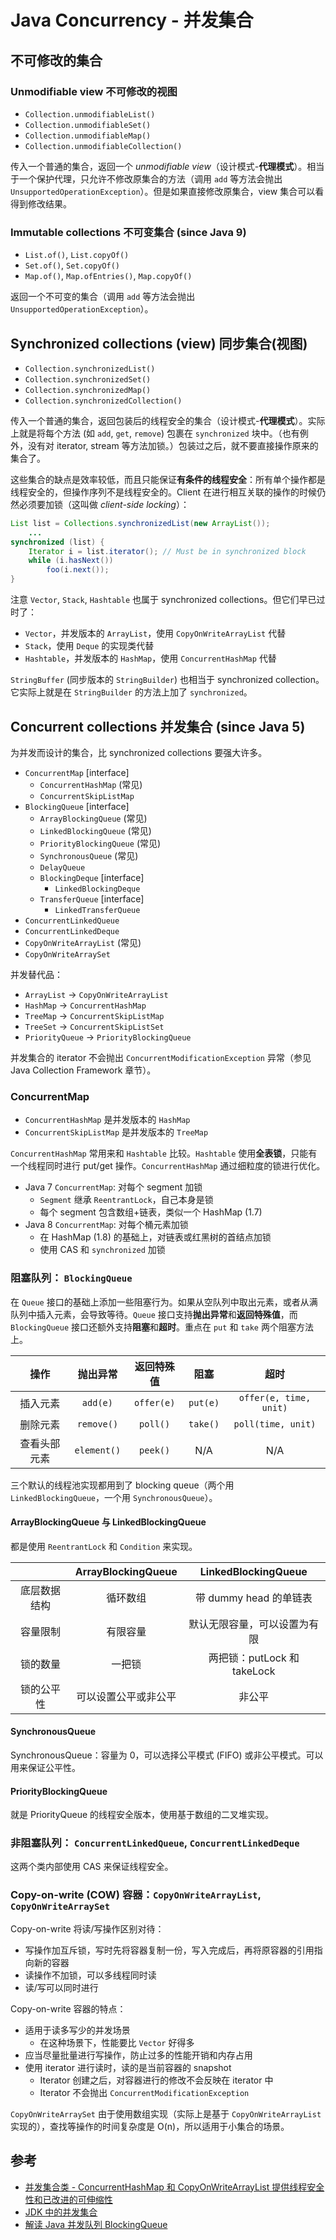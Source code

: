 # Java Concurrency - 并发集合

## 不可修改的集合

### Unmodifiable view 不可修改的视图

+ `Collection.unmodifiableList()`
+ `Collection.unmodifiableSet()`
+ `Collection.unmodifiableMap()`
+ `Collection.unmodifiableCollection()`

传入一个普通的集合，返回一个 _unmodifiable view_（设计模式-**代理模式**）。相当于一个保护代理，只允许不修改原集合的方法（调用 `add` 等方法会抛出 `UnsupportedOperationException`）。但是如果直接修改原集合，view 集合可以看得到修改结果。

### Immutable collections 不可变集合 (since Java 9)

+ `List.of()`, `List.copyOf()`
+ `Set.of()`, `Set.copyOf()`
+ `Map.of()`, `Map.ofEntries()`, `Map.copyOf()`

返回一个不可变的集合（调用 `add` 等方法会抛出 `UnsupportedOperationException`）。

## Synchronized collections (view) 同步集合(视图)

+ `Collection.synchronizedList()`
+ `Collection.synchronizedSet()`
+ `Collection.synchronizedMap()`
+ `Collection.synchronizedCollection()`

传入一个普通的集合，返回包装后的线程安全的集合（设计模式-**代理模式**）。实际上就是将每个方法 (如 `add`, `get`, `remove`) 包裹在 `synchronized` 块中。（也有例外，没有对 iterator, stream 等方法加锁。）包装过之后，就不要直接操作原来的集合了。

这些集合的缺点是效率较低，而且只能保证**有条件的线程安全**：所有单个操作都是线程安全的，但操作序列不是线程安全的。Client 在进行相互关联的操作的时候仍然必须要加锁（这叫做 *client-side locking*）：

```Java
List list = Collections.synchronizedList(new ArrayList());
    ...
synchronized (list) {
    Iterator i = list.iterator(); // Must be in synchronized block
    while (i.hasNext())
        foo(i.next());
}
```

注意 `Vector`, `Stack`, `Hashtable` 也属于 synchronized collections。但它们早已过时了：

+ `Vector`，并发版本的 `ArrayList`，使用 `CopyOnWriteArrayList` 代替
+ `Stack`，使用 `Deque` 的实现类代替
+ `Hashtable`，并发版本的 `HashMap`，使用 `ConcurrentHashMap` 代替

`StringBuffer` (同步版本的 `StringBuilder`) 也相当于 synchronized collection。它实际上就是在 `StringBuilder` 的方法上加了 `synchronized`。

## Concurrent collections 并发集合 (since Java 5)

为并发而设计的集合，比 synchronized collections 要强大许多。

+ `ConcurrentMap` [interface]
  + `ConcurrentHashMap` (常见)
  + `ConcurrentSkipListMap`
+ `BlockingQueue` [interface]
  + `ArrayBlockingQueue` (常见)
  + `LinkedBlockingQueue` (常见)
  + `PriorityBlockingQueue` (常见)
  + `SynchronousQueue` (常见)
  + `DelayQueue`
  + `BlockingDeque` [interface]
    + `LinkedBlockingDeque`
  + `TransferQueue` [interface]
    + `LinkedTransferQueue`
+ `ConcurrentLinkedQueue`
+ `ConcurrentLinkedDeque`
+ `CopyOnWriteArrayList` (常见)
+ `CopyOnWriteArraySet`

并发替代品：

+ `ArrayList` -> `CopyOnWriteArrayList`
+ `HashMap` -> `ConcurrentHashMap`
+ `TreeMap` -> `ConcurrentSkipListMap`
+ `TreeSet` -> `ConcurrentSkipListSet`
+ `PriorityQueue` -> `PriorityBlockingQueue`

并发集合的 iterator 不会抛出 `ConcurrentModificationException` 异常（参见 Java Collection Framework 章节）。

### ConcurrentMap

+ `ConcurrentHashMap` 是并发版本的 `HashMap`
+ `ConcurrentSkipListMap` 是并发版本的 `TreeMap`

`ConcurrentHashMap` 常用来和 `Hashtable` 比较。`Hashtable` 使用**全表锁**，只能有一个线程同时进行 put/get 操作。`ConcurrentHashMap` 通过细粒度的锁进行优化。

+ Java 7 `ConcurrentMap`: 对每个 segment 加锁
  + `Segment` 继承 `ReentrantLock`，自己本身是锁
  + 每个 segment 包含数组+链表，类似一个 HashMap (1.7)
+ Java 8 `ConcurrentMap`: 对每个桶元素加锁
  + 在 HashMap (1.8) 的基础上，对链表或红黑树的首结点加锁
  + 使用 CAS 和 `synchronized` 加锁

### 阻塞队列： `BlockingQueue`

在 `Queue` 接口的基础上添加一些阻塞行为。如果从空队列中取出元素，或者从满队列中插入元素，会导致等待。`Queue` 接口支持**抛出异常**和**返回特殊值**，而 `BlockingQueue` 接口还额外支持**阻塞**和**超时**。重点在 `put` 和 `take` 两个阻塞方法上。

| 操作 | 抛出异常 | 返回特殊值 | 阻塞 | 超时 |
| :-: | :-: | :-: | :-: | :-: |
| 插入元素 | `add(e)` | `offer(e)` | `put(e)` | `offer(e, time, unit)` |
| 删除元素 | `remove()` | `poll()` | `take()` | `poll(time, unit)` |
| 查看头部元素 | `element()` | `peek()` | N/A | N/A |

三个默认的线程池实现都用到了 blocking queue（两个用 `LinkedBlockingQueue`，一个用 `SynchronousQueue`）。

#### ArrayBlockingQueue 与 LinkedBlockingQueue

都是使用 `ReentrantLock` 和 `Condition` 来实现。

| | ArrayBlockingQueue | LinkedBlockingQueue |
| :-: | :-: | :-: |
| 底层数据结构 | 循环数组 | 带 dummy head 的单链表 |
| 容量限制 | 有限容量 | 默认无限容量，可以设置为有限 |
| 锁的数量 | 一把锁 | 两把锁：putLock 和 takeLock |
| 锁的公平性 | 可以设置公平或非公平 | 非公平 |

#### SynchronousQueue

SynchronousQueue：容量为 0，可以选择公平模式 (FIFO) 或非公平模式。可以用来保证公平性。

#### PriorityBlockingQueue

就是 PriorityQueue 的线程安全版本，使用基于数组的二叉堆实现。

### 非阻塞队列： `ConcurrentLinkedQueue`, `ConcurrentLinkedDeque`

这两个类内部使用 CAS 来保证线程安全。

### Copy-on-write (COW) 容器：`CopyOnWriteArrayList`, `CopyOnWriteArraySet`

Copy-on-write 将读/写操作区别对待：

+ 写操作加互斥锁，写时先将容器复制一份，写入完成后，再将原容器的引用指向新的容器
+ 读操作不加锁，可以多线程同时读
+ 读/写可以同时进行

Copy-on-write 容器的特点：

+ 适用于读多写少的并发场景
  + 在这种场景下，性能要比 `Vector` 好得多
+ 应当尽量批量进行写操作，防止过多的性能开销和内存占用
+ 使用 iterator 进行读时，读的是当前容器的 snapshot
  + Iterator 创建之后，对容器进行的修改不会反映在 iterator 中
  + Iterator 不会抛出 `ConcurrentModificationException`

`CopyOnWriteArraySet` 由于使用数组实现（实际上是基于 `CopyOnWriteArrayList` 实现的），查找等操作的时间复杂度是 O(n)，所以适用于小集合的场景。

## 参考

+ [并发集合类 - ConcurrentHashMap 和 CopyOnWriteArrayList 提供线程安全性和已改进的可伸缩性](https://www.ibm.com/developerworks/cn/java/j-jtp07233/index.html)
+ [JDK 中的并发集合](http://novoland.github.io/%E5%B9%B6%E5%8F%91/2014/07/26/%E5%B9%B6%E5%8F%91%E9%9B%86%E5%90%88.html)
+ [解读 Java 并发队列 BlockingQueue](https://javadoop.com/post/java-concurrent-queue#%E6%80%BB%E7%BB%93)